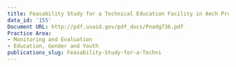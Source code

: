 ```yaml
---
title: Feasability Study for a Technical Education Facility in Aech Province
data_id: '155'
Document URL: http://pdf.usaid.gov/pdf_docs/Pnadg736.pdf
Practice Area:
- Monitoring and Evaluation
- Education, Gender and Youth
publications_slug: Feasability-Study-for-a-Techni
---
```


